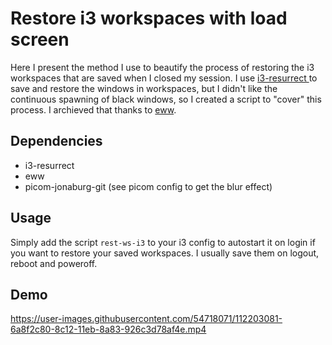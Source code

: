 # Restore i3 workspaces with load screen

Here I present the method I use to beautify the process of restoring the i3 workspaces that are saved when I closed my session. I use <a href=https://github.com/JonnyHaystack/i3-resurrect> i3-resurrect </a> to save and restore the windows in workspaces, but I didn't like the continuous spawning of black windows, so I created a script to "cover" this process. I archieved that thanks to <a href=https://github.com/elkowar/eww>eww</a>. 

## Dependencies
<ul>
<li> i3-resurrect
<li>eww
<li>picom-jonaburg-git (see picom config to get the blur effect)
</ul>

## Usage

Simply add the script `rest-ws-i3` to your i3 config to autostart it on login if you want to restore your saved workspaces. I usually save them on logout, reboot and poweroff. 

## Demo


https://user-images.githubusercontent.com/54718071/112203081-6a8f2c80-8c12-11eb-8a83-926c3d78af4e.mp4


